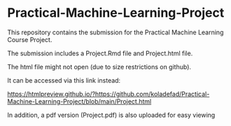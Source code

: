 # Practical-Machine-Learning-Project

This repository contains the submission for the Practical Machine Learning Course Project.

The submission includes a Project.Rmd file and Project.html file.

The html file might not open (due to size restrictions on github). 

It can be accessed via this link instead: 

https://htmlpreview.github.io/?https://github.com/koladefad/Practical-Machine-Learning-Project/blob/main/Project.html

In addition, a pdf version (Project.pdf) is also uploaded for easy viewing